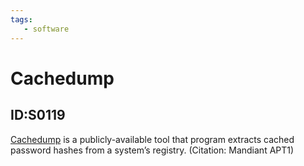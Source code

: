 ```yaml
---
tags:
   - software
---
```

# Cachedump
## ID:S0119
[Cachedump](/mitre/software/S0119) is a publicly-available tool that program extracts cached password hashes from a system’s registry. (Citation: Mandiant APT1)

